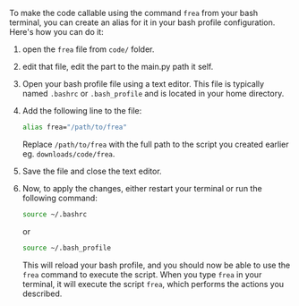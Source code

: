 To make the code callable using the command `frea` from your bash terminal, you can create an alias for it in your bash profile configuration. Here's how you can do it:

1. open the `frea` file from `code/` folder.

2. edit that file, edit the part to the main.py path it self.

3. Open your bash profile file using a text editor. This file is typically named `.bashrc` or `.bash_profile` and is located in your home directory.

4. Add the following line to the file:

    ```bash
    alias frea="/path/to/frea"
    ```

    Replace `/path/to/frea` with the full path to the script you created earlier eg. `downloads/code/frea`.

5. Save the file and close the text editor.

6. Now, to apply the changes, either restart your terminal or run the following command:

    ```bash
    source ~/.bashrc
    ```

    or

    ```bash
    source ~/.bash_profile
    ```

    This will reload your bash profile, and you should now be able to use the `frea` command to execute the script.
    When you type `frea` in your terminal, it will execute the script `frea`, which performs the actions you described.
